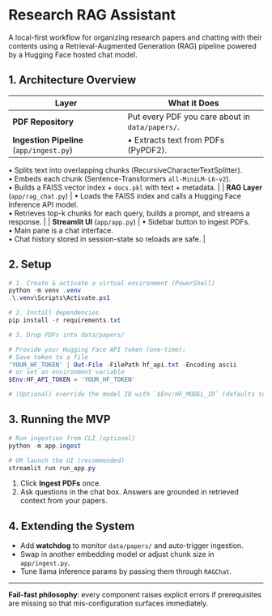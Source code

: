 # Research RAG Assistant

A local-first workflow for organizing research papers and chatting with their contents using a Retrieval-Augmented Generation (RAG) pipeline powered by a Hugging Face hosted chat model.

## 1. Architecture Overview

| Layer | What it Does |
| ----- | ------------- |
| **PDF Repository** | Put every PDF you care about in `data/papers/`. |
| **Ingestion Pipeline** (`app/ingest.py`) | • Extracts text from PDFs (PyPDF2).  
• Splits text into overlapping chunks (RecursiveCharacterTextSplitter).  
• Embeds each chunk (Sentence-Transformers `all-MiniLM-L6-v2`).  
• Builds a FAISS vector index + `docs.pkl` with text + metadata. |
| **RAG Layer** (`app/rag_chat.py`) | • Loads the FAISS index and calls a Hugging Face Inference API model.  
• Retrieves top-k chunks for each query, builds a prompt, and streams a response. |
| **Streamlit UI** (`app/app.py`) | • Sidebar button to ingest PDFs.  
• Main pane is a chat interface.  
• Chat history stored in session-state so reloads are safe. |

## 2. Setup

```powershell
# 1. Create & activate a virtual environment (PowerShell)
python -m venv .venv
.\.venv\Scripts\Activate.ps1

# 2. Install dependencies
pip install -r requirements.txt

# 3. Drop PDFs into data/papers/

# Provide your Hugging Face API token (one-time):
# Save token to a file
'YOUR_HF_TOKEN' | Out-File -FilePath hf_api.txt -Encoding ascii
# or set an environment variable
$Env:HF_API_TOKEN = 'YOUR_HF_TOKEN'

# (Optional) override the model ID with `$Env:HF_MODEL_ID` (defaults to `meta-llama/Llama-2-7b-chat-hf`).
```

## 3. Running the MVP

```powershell
# Run ingestion from CLI (optional)
python -m app.ingest

# OR launch the UI (recommended)
streamlit run run_app.py
```

1. Click **Ingest PDFs** once.
2. Ask questions in the chat box. Answers are grounded in retrieved context from your papers.

## 4. Extending the System

* Add **watchdog** to monitor `data/papers/` and auto-trigger ingestion.
* Swap in another embedding model or adjust chunk size in `app/ingest.py`.
* Tune llama inference params by passing them through `RAGChat`.

---
**Fail-fast philosophy**: every component raises explicit errors if prerequisites are missing so that mis-configuration surfaces immediately. 